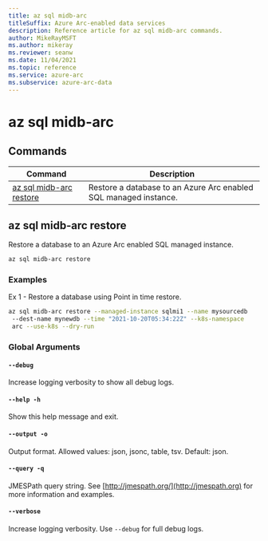 ```yaml
---
title: az sql midb-arc
titleSuffix: Azure Arc-enabled data services
description: Reference article for az sql midb-arc commands.
author: MikeRayMSFT
ms.author: mikeray
ms.reviewer: seanw
ms.date: 11/04/2021
ms.topic: reference
ms.service: azure-arc
ms.subservice: azure-arc-data
---
```


# az sql midb-arc
## Commands
| Command | Description|
| --- | --- |
[az sql midb-arc restore](#az-sql-midb-arc-restore) | Restore a database to an Azure Arc enabled SQL managed instance.
## az sql midb-arc restore
Restore a database to an Azure Arc enabled SQL managed instance.
```bash
az sql midb-arc restore 
```
### Examples
Ex 1 - Restore a database using Point in time restore.
```bash
az sql midb-arc restore --managed-instance sqlmi1 --name mysourcedb
 --dest-name mynewdb --time "2021-10-20T05:34:22Z" --k8s-namespace
 arc --use-k8s --dry-run
```
### Global Arguments
#### `--debug`
Increase logging verbosity to show all debug logs.
#### `--help -h`
Show this help message and exit.
#### `--output -o`
Output format.  Allowed values: json, jsonc, table, tsv.  Default: json.
#### `--query -q`
JMESPath query string. See [http://jmespath.org/](http://jmespath.org) for more information and examples.
#### `--verbose`
Increase logging verbosity. Use `--debug` for full debug logs.
